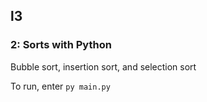 ## l3

### 2: Sorts with Python
Bubble sort, insertion sort, and selection sort

To run, enter ``py main.py`` 
